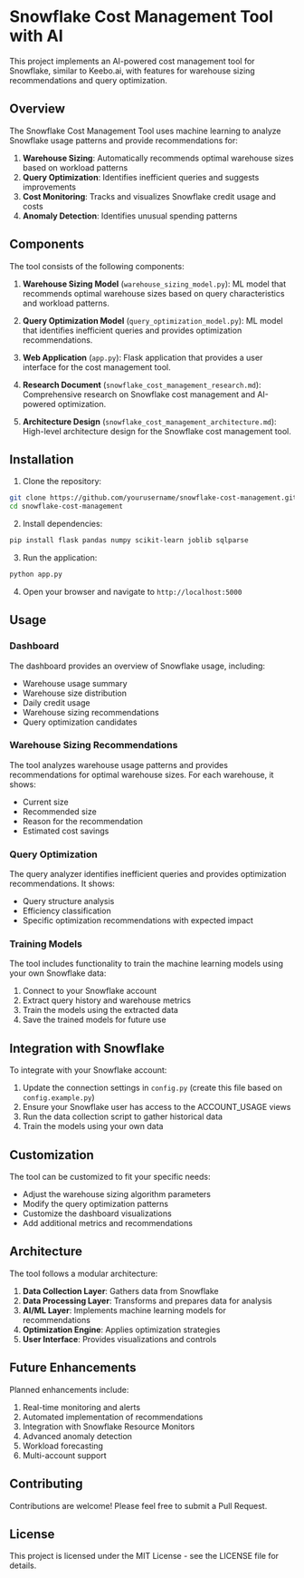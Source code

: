 # Snowflake Cost Management Tool with AI

This project implements an AI-powered cost management tool for Snowflake, similar to Keebo.ai, with features for warehouse sizing recommendations and query optimization.

## Overview

The Snowflake Cost Management Tool uses machine learning to analyze Snowflake usage patterns and provide recommendations for:

1. **Warehouse Sizing**: Automatically recommends optimal warehouse sizes based on workload patterns
2. **Query Optimization**: Identifies inefficient queries and suggests improvements
3. **Cost Monitoring**: Tracks and visualizes Snowflake credit usage and costs
4. **Anomaly Detection**: Identifies unusual spending patterns

## Components

The tool consists of the following components:

1. **Warehouse Sizing Model** (`warehouse_sizing_model.py`): ML model that recommends optimal warehouse sizes based on query characteristics and workload patterns.

2. **Query Optimization Model** (`query_optimization_model.py`): ML model that identifies inefficient queries and provides optimization recommendations.

3. **Web Application** (`app.py`): Flask application that provides a user interface for the cost management tool.

4. **Research Document** (`snowflake_cost_management_research.md`): Comprehensive research on Snowflake cost management and AI-powered optimization.

5. **Architecture Design** (`snowflake_cost_management_architecture.md`): High-level architecture design for the Snowflake cost management tool.

## Installation

1. Clone the repository:
```bash
git clone https://github.com/yourusername/snowflake-cost-management.git
cd snowflake-cost-management
```

2. Install dependencies:
```bash
pip install flask pandas numpy scikit-learn joblib sqlparse
```

3. Run the application:
```bash
python app.py
```

4. Open your browser and navigate to `http://localhost:5000`

## Usage

### Dashboard

The dashboard provides an overview of Snowflake usage, including:

- Warehouse usage summary
- Warehouse size distribution
- Daily credit usage
- Warehouse sizing recommendations
- Query optimization candidates

### Warehouse Sizing Recommendations

The tool analyzes warehouse usage patterns and provides recommendations for optimal warehouse sizes. For each warehouse, it shows:

- Current size
- Recommended size
- Reason for the recommendation
- Estimated cost savings

### Query Optimization

The query analyzer identifies inefficient queries and provides optimization recommendations. It shows:

- Query structure analysis
- Efficiency classification
- Specific optimization recommendations with expected impact

### Training Models

The tool includes functionality to train the machine learning models using your own Snowflake data:

1. Connect to your Snowflake account
2. Extract query history and warehouse metrics
3. Train the models using the extracted data
4. Save the trained models for future use

## Integration with Snowflake

To integrate with your Snowflake account:

1. Update the connection settings in `config.py` (create this file based on `config.example.py`)
2. Ensure your Snowflake user has access to the ACCOUNT_USAGE views
3. Run the data collection script to gather historical data
4. Train the models using your own data

## Customization

The tool can be customized to fit your specific needs:

- Adjust the warehouse sizing algorithm parameters
- Modify the query optimization patterns
- Customize the dashboard visualizations
- Add additional metrics and recommendations

## Architecture

The tool follows a modular architecture:

1. **Data Collection Layer**: Gathers data from Snowflake
2. **Data Processing Layer**: Transforms and prepares data for analysis
3. **AI/ML Layer**: Implements machine learning models for recommendations
4. **Optimization Engine**: Applies optimization strategies
5. **User Interface**: Provides visualizations and controls

## Future Enhancements

Planned enhancements include:

1. Real-time monitoring and alerts
2. Automated implementation of recommendations
3. Integration with Snowflake Resource Monitors
4. Advanced anomaly detection
5. Workload forecasting
6. Multi-account support

## Contributing

Contributions are welcome! Please feel free to submit a Pull Request.

## License

This project is licensed under the MIT License - see the LICENSE file for details.

